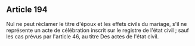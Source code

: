 Article 194
----
Nul ne peut réclamer le titre d'époux et les effets civils du mariage, s'il ne
représente un acte de célébration inscrit sur le registre de l'état civil ; sauf
les cas prévus par l'article 46, au titre Des actes de l'état civil.
